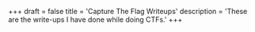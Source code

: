 +++
draft = false
title = 'Capture The Flag Writeups'
description = 'These are the write-ups I have done while doing CTFs.'
+++
